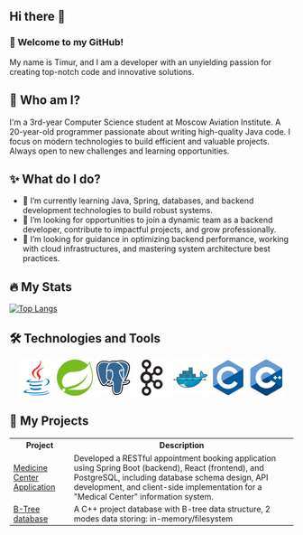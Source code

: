 ## Hi there 👋

### 🌟 Welcome to my GitHub!
My name is Timur, and I am a developer with an unyielding passion for creating top-notch code and innovative solutions.

## 🌟 Who am I?
I'm a 3rd-year Computer Science student at Moscow Aviation Institute. A 20-year-old programmer passionate about writing high-quality Java code. I focus on modern technologies to build efficient and valuable projects. Always open to new challenges and learning opportunities.

## ✨ What do I do?

- 🌱 I’m currently learning Java, Spring, databases, and backend development technologies to build robust systems.
- 👯 I’m looking for opportunities to join a dynamic team as a backend developer, contribute to impactful projects, and grow professionally.
- 🤔 I’m looking for guidance in optimizing backend performance, working with cloud infrastructures, and mastering system architecture best practices.

## :fire: My Stats

[![Top Langs](https://github-readme-stats.vercel.app/api/top-langs/?username=Ukorp&layout=pie&exclude_repo=mp_os)](https://github.com/anuraghazra/github-readme-stats)

## 🛠️ Technologies and Tools
<p align="center">
  <img src="https://github.com/devicons/devicon/blob/master/icons/java/java-original.svg" width="64" height="64" alt="Java">
  <img src="https://github.com/devicons/devicon/blob/master/icons/spring/spring-original.svg" width="64" height="64" alt="Spring Boot"/>
  <img src="https://github.com/devicons/devicon/blob/master/icons/postgresql/postgresql-original.svg" width="64" height="64" alt="PostgreSQL"/>
  <img src="https://github.com/devicons/devicon/blob/master/icons/apachekafka/apachekafka-original.svg" width="64" height="64" alt="Apache Kafka"/>
  <img src="https://github.com/devicons/devicon/blob/master/icons/docker/docker-original.svg" width="64" height="64" alt="Docker">
  <img src="https://github.com/devicons/devicon/blob/master/icons/c/c-original.svg" width="64" height="64" alt="C"/>
  <img src="https://github.com/devicons/devicon/blob/master/icons/cplusplus/cplusplus-original.svg" width="64" height="64" alt="C++"/>
</p>

## 💼 My Projects
<table>
  <tr>
    <th>Project</th>
    <th>Description</th>
  </tr>
  <tr>
    <td><a href="https://github.com/Ukorp/medicine-server">Medicine Center Application</a></td>
    <td>Developed a RESTful appointment booking application using Spring Boot (backend), React (frontend), and PostgreSQL, including database schema design, API development, and client-side implementation for a "Medical Center" information system.</td>
  </tr>
  <tr>
    <td><a href="https://github.com/Ukorp/mp_os/tree/project">B-Tree database</a></td>
    <td>A C++ project database with B-tree data structure, 2 modes data storing: in-memory/filesystem</td>
  </tr>
</table>
